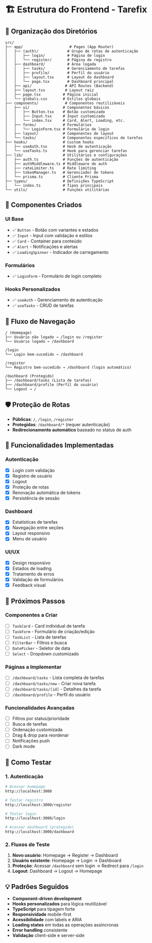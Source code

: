 # 🏗️ Estrutura do Frontend - Tarefix

## 📁 Organização dos Diretórios

```
src/
├── app/                     # Pages (App Router)
│   ├── (auth)/             # Grupo de rotas de autenticação
│   │   ├── login/          # Página de login
│   │   └── register/       # Página de registro
│   ├── dashboard/          # Área logada
│   │   ├── tasks/          # Gerenciamento de tarefas
│   │   ├── profile/        # Perfil do usuário
│   │   ├── layout.tsx      # Layout do dashboard
│   │   └── page.tsx        # Dashboard principal
│   ├── api/               # API Routes (Backend)
│   ├── layout.tsx         # Layout raiz
│   ├── page.tsx          # Página inicial
│   └── globals.css       # Estilos globais
├── components/            # Componentes reutilizáveis
│   ├── ui/               # Componentes básicos
│   │   ├── Button.tsx    # Botão customizado
│   │   ├── Input.tsx     # Input customizado
│   │   └── index.tsx     # Card, Alert, Loading, etc.
│   ├── forms/            # Formulários
│   │   └── LoginForm.tsx # Formulário de login
│   ├── layout/           # Componentes de layout
│   └── tasks/            # Componentes específicos de tarefas
├── hooks/                # Custom hooks
│   ├── useAuth.tsx       # Hook de autenticação
│   └── useTasks.ts       # Hook para gerenciar tarefas
├── lib/                  # Utilitários e configurações
│   ├── auth.ts           # Funções de autenticação
│   ├── authMiddleware.ts # Middleware de auth
│   ├── rateLimiter.ts    # Rate limiting
│   ├── tokenManager.ts   # Gerenciador de tokens
│   └── prisma.ts         # Cliente Prisma
├── types/                # Definições TypeScript
│   └── index.ts          # Tipos principais
└── utils/                # Funções utilitárias
```

## 🎨 Componentes Criados

### **UI Base**
- ✅ `Button` - Botão com variantes e estados
- ✅ `Input` - Input com validação e estilos
- ✅ `Card` - Container para conteúdo
- ✅ `Alert` - Notificações e alertas
- ✅ `LoadingSpinner` - Indicador de carregamento

### **Formulários**
- ✅ `LoginForm` - Formulário de login completo

### **Hooks Personalizados**
- ✅ `useAuth` - Gerenciamento de autenticação
- ✅ `useTasks` - CRUD de tarefas

## 🔗 Fluxo de Navegação

```
/ (Homepage)
├── Usuário não logado → /login ou /register
└── Usuário logado → /dashboard

/login
└── Login bem-sucedido → /dashboard

/register
└── Registro bem-sucedido → /dashboard (login automático)

/dashboard (Protegido)
├── /dashboard/tasks (Lista de tarefas)
├── /dashboard/profile (Perfil do usuário)
└── Logout → /
```

## 🛡️ Proteção de Rotas

- **Públicas**: `/`, `/login`, `/register`
- **Protegidas**: `/dashboard/*` (requer autenticação)
- **Redirecionamento automático** baseado no status de auth

## 🎯 Funcionalidades Implementadas

### **Autenticação**
- [x] Login com validação
- [x] Registro de usuário
- [x] Logout
- [x] Proteção de rotas
- [x] Renovação automática de tokens
- [x] Persistência de sessão

### **Dashboard**
- [x] Estatísticas de tarefas
- [x] Navegação entre seções
- [x] Layout responsivo
- [x] Menu de usuário

### **UI/UX**
- [x] Design responsivo
- [x] Estados de loading
- [x] Tratamento de erros
- [x] Validação de formulários
- [x] Feedback visual

## 🚀 Próximos Passos

### **Componentes a Criar**
- [ ] `TaskCard` - Card individual de tarefa
- [ ] `TaskForm` - Formulário de criação/edição
- [ ] `TaskList` - Lista de tarefas
- [ ] `FilterBar` - Filtros e busca
- [ ] `DatePicker` - Seletor de data
- [ ] `Select` - Dropdown customizado

### **Páginas a Implementar**
- [ ] `/dashboard/tasks` - Lista completa de tarefas
- [ ] `/dashboard/tasks/new` - Criar nova tarefa
- [ ] `/dashboard/tasks/[id]` - Detalhes da tarefa
- [ ] `/dashboard/profile` - Perfil do usuário

### **Funcionalidades Avançadas**
- [ ] Filtros por status/prioridade
- [ ] Busca de tarefas
- [ ] Ordenação customizada
- [ ] Drag & drop para reordenar
- [ ] Notificações push
- [ ] Dark mode

## 🧪 Como Testar

### **1. Autenticação**
```bash
# Acessar homepage
http://localhost:3000

# Testar registro
http://localhost:3000/register

# Testar login
http://localhost:3000/login

# Acessar dashboard (protegido)
http://localhost:3000/dashboard
```

### **2. Fluxos de Teste**
1. **Novo usuário**: Homepage → Register → Dashboard
2. **Usuário existente**: Homepage → Login → Dashboard
3. **Proteção**: Acessar `/dashboard` sem login → Redirect para `/login`
4. **Logout**: Dashboard → Logout → Homepage

## 💡 Padrões Seguidos

- **Component-driven development**
- **Hooks personalizados** para lógica reutilizável
- **TypeScript** para tipagem forte
- **Responsividade** mobile-first
- **Acessibilidade** com labels e ARIA
- **Loading states** em todas as operações assíncronas
- **Error handling** consistente
- **Validação** client-side e server-side
